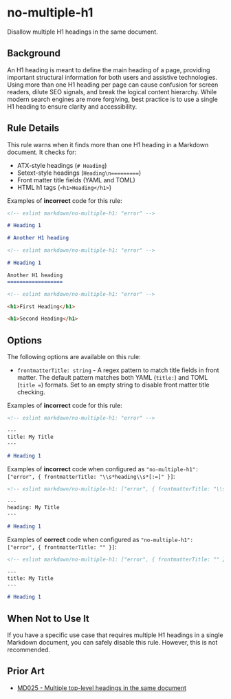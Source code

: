 # no-multiple-h1

Disallow multiple H1 headings in the same document.

## Background

An H1 heading is meant to define the main heading of a page, providing important structural information for both users and assistive technologies. Using more than one H1 heading per page can cause confusion for screen readers, dilute SEO signals, and break the logical content hierarchy. While modern search engines are more forgiving, best practice is to use a single H1 heading to ensure clarity and accessibility.

## Rule Details

This rule warns when it finds more than one H1 heading in a Markdown document. It checks for:

- ATX-style headings (`# Heading`)
- Setext-style headings (`Heading\n=========`)
- Front matter title fields (YAML and TOML)
- HTML h1 tags (`<h1>Heading</h1>`)

Examples of **incorrect** code for this rule:

```markdown
<!-- eslint markdown/no-multiple-h1: "error" -->

# Heading 1

# Another H1 heading
```

```markdown
<!-- eslint markdown/no-multiple-h1: "error" -->

# Heading 1

Another H1 heading
==================
```

```markdown
<!-- eslint markdown/no-multiple-h1: "error" -->

<h1>First Heading</h1>

<h1>Second Heading</h1>
```

## Options

The following options are available on this rule:

* `frontmatterTitle: string` - A regex pattern to match title fields in front matter. The default pattern matches both YAML (`title:`) and TOML (`title =`) formats. Set to an empty string to disable front matter title checking.

Examples of **incorrect** code for this rule:

```markdown
<!-- eslint markdown/no-multiple-h1: "error" -->

---
title: My Title
---

# Heading 1
```

Examples of **incorrect** code when configured as `"no-multiple-h1": ["error", { frontmatterTitle: "\\s*heading\\s*[:=]" }]`:

```markdown
<!-- eslint markdown/no-multiple-h1: ["error", { frontmatterTitle: "\\s*heading\\s*[:=]" }] -->

---
heading: My Title
---

# Heading 1
```

Examples of **correct** code when configured as `"no-multiple-h1": ["error", { frontmatterTitle: "" }]`:

```markdown
<!-- eslint markdown/no-multiple-h1: ["error", { frontmatterTitle: "" }] -->

---
title: My Title
---

# Heading 1
```

## When Not to Use It

If you have a specific use case that requires multiple H1 headings in a single Markdown document, you can safely disable this rule. However, this is not recommended.

## Prior Art

* [MD025 - Multiple top-level headings in the same document](https://github.com/DavidAnson/markdownlint/blob/main/doc/md025.md)
